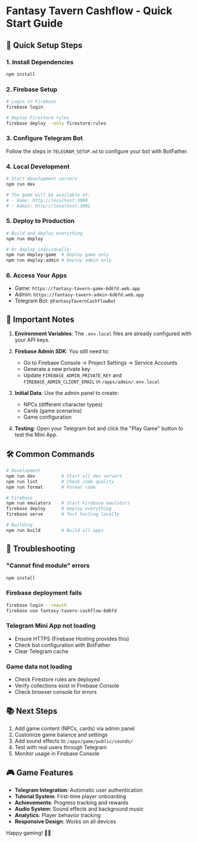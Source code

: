 # Fantasy Tavern Cashflow - Quick Start Guide

## 🚀 Quick Setup Steps

### 1. Install Dependencies
```bash
npm install
```

### 2. Firebase Setup
```bash
# Login to Firebase
firebase login

# Deploy Firestore rules
firebase deploy --only firestore:rules
```

### 3. Configure Telegram Bot
Follow the steps in `TELEGRAM_SETUP.md` to configure your bot with BotFather.

### 4. Local Development
```bash
# Start development servers
npm run dev

# The game will be available at:
# - Game: http://localhost:3000
# - Admin: http://localhost:3001
```

### 5. Deploy to Production
```bash
# Build and deploy everything
npm run deploy

# Or deploy individually:
npm run deploy:game  # Deploy game only
npm run deploy:admin # Deploy admin only
```

### 6. Access Your Apps
- Game: `https://fantasy-tavern-game-6d6fd.web.app`
- Admin: `https://fantasy-tavern-admin-6d6fd.web.app`
- Telegram Bot: `@FantasyTavernCashflowBot`

## 📝 Important Notes

1. **Environment Variables**: The `.env.local` files are already configured with your API keys.

2. **Firebase Admin SDK**: You still need to:
   - Go to Firebase Console → Project Settings → Service Accounts
   - Generate a new private key
   - Update `FIREBASE_ADMIN_PRIVATE_KEY` and `FIREBASE_ADMIN_CLIENT_EMAIL` in `/apps/admin/.env.local`

3. **Initial Data**: Use the admin panel to create:
   - NPCs (different character types)
   - Cards (game scenarios)
   - Game configuration

4. **Testing**: Open your Telegram bot and click the "Play Game" button to test the Mini App.

## 🛠 Common Commands

```bash
# Development
npm run dev          # Start all dev servers
npm run lint         # Check code quality
npm run format       # Format code

# Firebase
npm run emulators    # Start Firebase emulators
firebase deploy      # Deploy everything
firebase serve       # Test hosting locally

# Building
npm run build        # Build all apps
```

## 🐛 Troubleshooting

### "Cannot find module" errors
```bash
npm install
```

### Firebase deployment fails
```bash
firebase login --reauth
firebase use fantasy-tavern-cashflow-6d6fd
```

### Telegram Mini App not loading
- Ensure HTTPS (Firebase Hosting provides this)
- Check bot configuration with BotFather
- Clear Telegram cache

### Game data not loading
- Check Firestore rules are deployed
- Verify collections exist in Firebase Console
- Check browser console for errors

## 📚 Next Steps

1. Add game content (NPCs, cards) via admin panel
2. Customize game balance and settings
3. Add sound effects to `/apps/game/public/sounds/`
4. Test with real users through Telegram
5. Monitor usage in Firebase Console

## 🎮 Game Features

- **Telegram Integration**: Automatic user authentication
- **Tutorial System**: First-time player onboarding
- **Achievements**: Progress tracking and rewards
- **Audio System**: Sound effects and background music
- **Analytics**: Player behavior tracking
- **Responsive Design**: Works on all devices

Happy gaming! 🏰✨